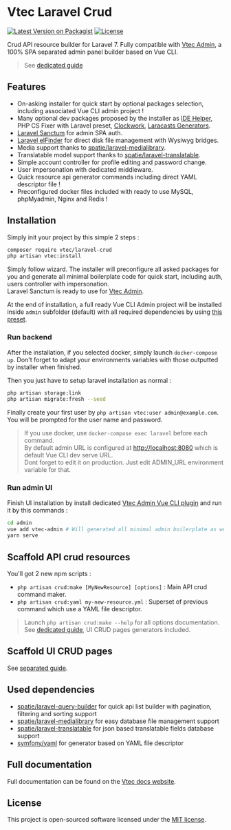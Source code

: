 # Vtec Laravel Crud

[![Latest Version on Packagist](https://img.shields.io/packagist/v/vtec/laravel-crud.svg?style=flat-square)](https://packagist.org/packages/vtec/laravel-crud)
[![License](https://img.shields.io/packagist/l/vtec/laravel-crud.svg?style=flat-square)](https://packagist.org/packages/vtec/laravel-crud)

Crud API resource builder for Laravel 7. Fully compatible with [Vtec Admin](https://github.com/okami101/vtec-admin), a 100% SPA separated admin panel builder based on Vue CLI.

> See [dedicated guide](https://vtec.okami101.io/guide/laravel)

## Features

* On-asking installer for quick start by optional packages selection, including associated Vue CLI admin project !
* Many optional dev packages proposed by the installer as [IDE Helper](https://github.com/barryvdh/laravel-ide-helper), PHP CS Fixer with Laravel preset, [Clockwork](https://github.com/itsgoingd/clockwork), [Laracasts Generators](https://github.com/laracasts/Laravel-5-Generators-Extended).
* [Laravel Sanctum](https://github.com/laravel/sanctum) for admin SPA auth.
* [Laravel elFinder](https://github.com/barryvdh/laravel-elfinder) for direct disk file management with Wysiwyg bridges.
* Media support thanks to [spatie/laravel-medialibrary](https://github.com/spatie/laravel-medialibrary).
* Translatable model support thanks to [spatie/laravel-translatable](https://github.com/dimsav/laravel-translatable).
* Simple account controller for profile editing and password change.
* User impersonation with dedicated middleware.
* Quick resource api generator commands including direct YAML descriptor file !
* Preconfigured docker files included with ready to use MySQL, phpMyadmin, Nginx and Redis !

## Installation

Simply init your project by this simple 2 steps :

```bash
composer require vtec/laravel-crud
php artisan vtec:install
```

Simply follow wizard. The installer will preconfigure all asked packages for you and generate all minimal boilerplate code for quick start, including auth, users controller with impersonation.  
Laravel Sanctum is ready to use for [Vtec Admin](https://github.com/okami101/vtec-admin).

At the end of installation, a full ready Vue CLI Admin project will be installed inside `admin` subfolder (default) with all required dependencies by using [this preset](preset.json).

### Run backend

After the installation, if you selected docker, simply launch `docker-compose up`. Don't forget to adapt your environments variables with those outputted by installer when finished.

Then you just have to setup laravel installation as normal :

```bash
php artisan storage:link
php artisan migrate:fresh --seed
```

Finally create your first user by `php artisan vtec:user admin@example.com`. You will be prompted for the user name and password.

> If you use docker, use `docker-compose exec laravel` before each command.  
> By default admin URL is configured at [http://localhost:8080](http://localhost:8080) which is default Vue CLI dev serve URL.  
> Dont forget to edit it on production. Just edit ADMIN_URL environment variable for that.

### Run admin UI
  
Finish UI installation by install dedicated [Vtec Admin Vue CLI plugin](https://www.npmjs.com/package/vue-cli-plugin-vtec-admin) and run it by this commands :

```bash
cd admin
vue add vtec-admin # Will generated all minimal admin boilerplate as well as UI crud commands
yarn serve
```

## Scaffold API crud resources

You'll got 2 new npm scripts :

* `php artisan crud:make [MyNewResource] [options]` : Main API crud command maker.
* `php artisan crud:yaml my-new-resource.yml` : Superset of previous command which use a YAML file descriptor.

> Launch `php artisan crud:make --help` for all options documentation.  
> See [dedicated guide](https://vtec.okami101.io/guide/generators), UI CRUD pages generators included.

## Scaffold UI CRUD pages

See [separated guide](https://vtec.okami101.io/guide/generators#ui).

## Used dependencies

* [spatie/laravel-query-builder](https://github.com/spatie/laravel-query-builder) for quick api list builder with pagination, filtering and sorting support
* [spatie/laravel-medialibrary](https://github.com/spatie/laravel-medialibrary) for easy database file management support
* [spatie/laravel-translatable](https://github.com/dimsav/laravel-translatable) for json based translatable fields database support
* [symfony/yaml](https://github.com/symfony/Yaml/) for generator based on YAML file descriptor

## Full documentation

Full documentation can be found on the [Vtec docs website](https://vtec.okami101.io).

## License

This project is open-sourced software licensed under the [MIT license](https://adr1enbe4udou1n.mit-license.org).
